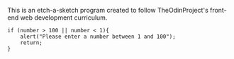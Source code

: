 This is an etch-a-sketch program created to follow TheOdinProject's front-end web development curriculum.

    if (number > 100 || number < 1){
        alert("Please enter a number between 1 and 100");
        return;
    }

